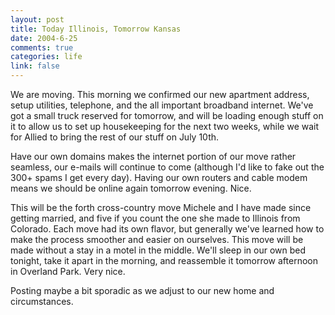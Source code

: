 ```yaml
--- 
layout: post
title: Today Illinois, Tomorrow Kansas
date: 2004-6-25
comments: true
categories: life
link: false
---
```

We are moving. This morning we confirmed our new apartment address, setup utilities, telephone, and the all important broadband internet. We've got a small truck reserved for tomorrow, and will be loading enough stuff on it to allow us to set up housekeeping for the next two weeks, while we wait for Allied to bring the rest of our stuff on July 10th.

Have our own domains makes the internet portion of our move rather seamless, our e-mails will continue to come (although I'd like to fake out the 300+ spams I get every day). Having our own routers and cable modem means we should be online again tomorrow evening. Nice.

This will be the forth cross-country move Michele and I have made since getting married, and five if you count the one she made to Illinois from Colorado. Each move had its own flavor, but generally we've learned how to make the process smoother and easier on ourselves. This move will be made without a stay in a motel in the middle. We'll sleep in our own bed tonight, take it apart in the morning, and reassemble it tomorrow afternoon in Overland Park. Very nice.

Posting maybe a bit sporadic as we adjust to our new home and circumstances.

